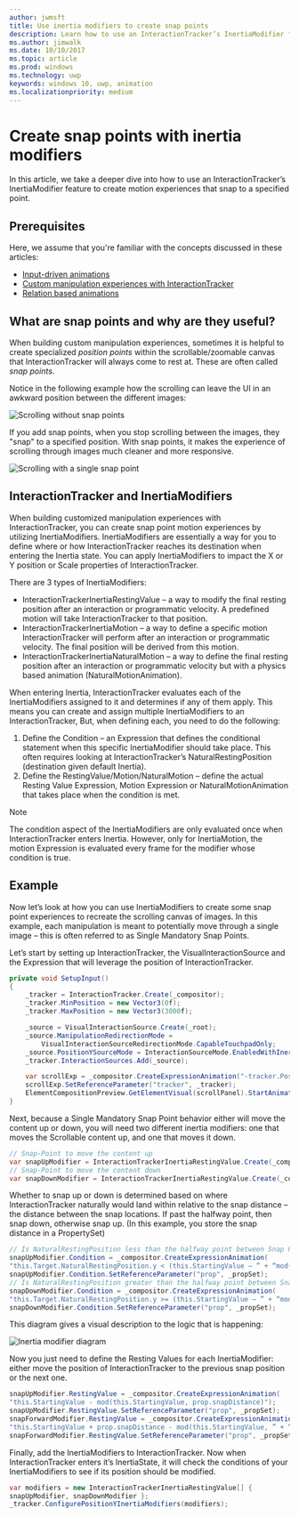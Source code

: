 ```yaml
---
author: jwmsft
title: Use inertia modifiers to create snap points
description: Learn how to use an InteractionTracker’s InertiaModifier feature to create motion experiences that snap to a specified point.
ms.author: jimwalk
ms.date: 10/10/2017
ms.topic: article
ms.prod: windows
ms.technology: uwp
keywords: windows 10, uwp, animation
ms.localizationpriority: medium
---
```

# Create snap points with inertia modifiers

In this article, we take a deeper dive into how to use an InteractionTracker’s InertiaModifier feature to create motion experiences that snap to a specified point.

## Prerequisites

Here, we assume that you're familiar with the concepts discussed in these articles:

- [Input-driven animations](input-driven-animations.md)
- [Custom manipulation experiences with InteractionTracker](interaction-tracker-manipulations.md)
- [Relation based animations](relation-animations.md)

## What are snap points and why are they useful?

When building custom manipulation experiences, sometimes it is helpful to create specialized _position points_ within the scrollable/zoomable canvas that InteractionTracker will always come to rest at. These are often called _snap points_.

Notice in the following example how the scrolling can leave the UI in an awkward position between the different images:

![Scrolling without snap points](images/animation/snap-points-none.gif)

If you add snap points, when you stop scrolling between the images, they "snap" to a specified position. With snap points, it makes the experience of scrolling through images much cleaner and more responsive.

![Scrolling with a single snap point](images/animation/snap-points-single.gif)

## InteractionTracker and InertiaModifiers

When building customized manipulation experiences with InteractionTracker, you can create snap point motion experiences by utilizing InertiaModifiers. InertiaModifiers are essentially a way for you to define where or how InteractionTracker reaches its destination when entering the Inertia state. You can apply InertiaModifiers to impact the X or Y position or Scale properties of InteractionTracker.

There are 3 types of InertiaModifiers:

- InteractionTrackerInertiaRestingValue – a way to modify the final resting position after an interaction or programmatic velocity. A predefined motion will take InteractionTracker to that position.
- InteractionTrackerInertiaMotion – a way to define a specific motion InteractionTracker will perform after an interaction or programmatic velocity. The final position will be derived from this motion.
- InteractionTrackerInertiaNaturalMotion – a way to define the final resting position after an interaction or programmatic velocity but with a physics based animation (NaturalMotionAnimation).

When entering Inertia, InteractionTracker evaluates each of the InertiaModifiers assigned to it and determines if any of them apply. This means you can create and assign multiple InertiaModifiers to an InteractionTracker, But, when defining each, you need to do the following:

1. Define the Condition – an Expression that defines the conditional statement when this specific InertiaModifier should take place. This often requires looking at InteractionTracker’s NaturalRestingPosition (destination given default Inertia).
1. Define the RestingValue/Motion/NaturalMotion – define the actual Resting Value Expression, Motion Expression or NaturalMotionAnimation that takes place when the condition is met.

> [!NOTE]
> The condition aspect of the InertiaModifiers are only evaluated once when InteractionTracker enters Inertia. However, only for InertiaMotion, the motion Expression is evaluated every frame for the modifier whose condition is true.

## Example

Now let’s look at how you can use InertiaModifiers to create some snap point experiences to recreate the scrolling canvas of images. In this example, each manipulation is meant to potentially move through a single image – this is often referred to as Single Mandatory Snap Points.

Let’s start by setting up InteractionTracker, the VisualInteractionSource and the Expression that will leverage the position of InteractionTracker.

```csharp
private void SetupInput()
{
    _tracker = InteractionTracker.Create(_compositor);
    _tracker.MinPosition = new Vector3(0f);
    _tracker.MaxPosition = new Vector3(3000f);

    _source = VisualInteractionSource.Create(_root);
    _source.ManipulationRedirectionMode =
        VisualInteractionSourceRedirectionMode.CapableTouchpadOnly;
    _source.PositionYSourceMode = InteractionSourceMode.EnabledWithInertia;
    _tracker.InteractionSources.Add(_source);

    var scrollExp = _compositor.CreateExpressionAnimation("-tracker.Position.Y");
    scrollExp.SetReferenceParameter("tracker", _tracker);
    ElementCompositionPreview.GetElementVisual(scrollPanel).StartAnimation("Offset.Y", scrollExp);
}
```

Next, because a Single Mandatory Snap Point behavior either will move the content up or down, you will need two different inertia modifiers: one that moves the Scrollable content up, and one that moves it down.

```csharp
// Snap-Point to move the content up
var snapUpModifier = InteractionTrackerInertiaRestingValue.Create(_compositor);
// Snap-Point to move the content down
var snapDownModifier = InteractionTrackerInertiaRestingValue.Create(_compositor);
```

Whether to snap up or down is determined based on where InteractionTracker naturally would land within relative to the snap distance – the distance between the snap locations. If past the halfway point, then snap down, otherwise snap up. (In this example, you store the snap distance in a PropertySet)

```csharp
// Is NaturalRestingPosition less than the halfway point between Snap Points?
snapUpModifier.Condition = _compositor.CreateExpressionAnimation(
"this.Target.NaturalRestingPosition.y < (this.StartingValue – ” + “mod(this.StartingValue, prop.snapDistance) + prop.snapDistance / 2)");
snapUpModifier.Condition.SetReferenceParameter("prop", _propSet);
// Is NaturalRestingPosition greater than the halfway point between Snap Points?
snapDownModifier.Condition = _compositor.CreateExpressionAnimation(
"this.Target.NaturalRestingPosition.y >= (this.StartingValue – ” + “mod(this.StartingValue, prop.snapDistance) + prop.snapDistance / 2)");
snapDownModifier.Condition.SetReferenceParameter("prop", _propSet);
```

This diagram gives a visual description to the logic that is happening:

![Inertia modifier diagram](images/animation/inertia-modifier-diagram.png)

Now you just need to define the Resting Values for each InertiaModifier: either move the position of InteractionTracker to the previous snap position or the next one.

```csharp
snapUpModifier.RestingValue = _compositor.CreateExpressionAnimation(
"this.StartingValue - mod(this.StartingValue, prop.snapDistance)");
snapUpModifier.RestingValue.SetReferenceParameter("prop", _propSet);
snapForwardModifier.RestingValue = _compositor.CreateExpressionAnimation(
"this.StartingValue + prop.snapDistance - mod(this.StartingValue, ” + “prop.snapDistance)");
snapForwardModifier.RestingValue.SetReferenceParameter("prop", _propSet);
```

Finally, add the InertiaModifiers to InteractionTracker. Now when InteractionTracker enters it’s InertiaState, it will check the conditions of your InertiaModifiers to see if its position should be modified.

```csharp
var modifiers = new InteractionTrackerInertiaRestingValue[] { 
snapUpModifier, snapDownModifier };
_tracker.ConfigurePositionYInertiaModifiers(modifiers);
```
